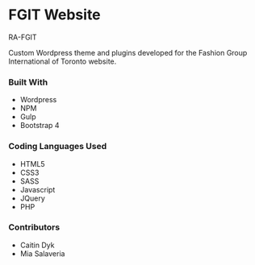 # FGIT Website
RA-FGIT 

Custom Wordpress theme and plugins developed for the Fashion Group International of Toronto website. 

### Built With
  - Wordpress
  - NPM
  - Gulp
  - Bootstrap 4

 
### Coding Languages Used
  - HTML5
  - CSS3
  - SASS
  - Javascript
  - JQuery
  - PHP
 
### Contributors
  -	Caitin Dyk
  -	Mia Salaveria
